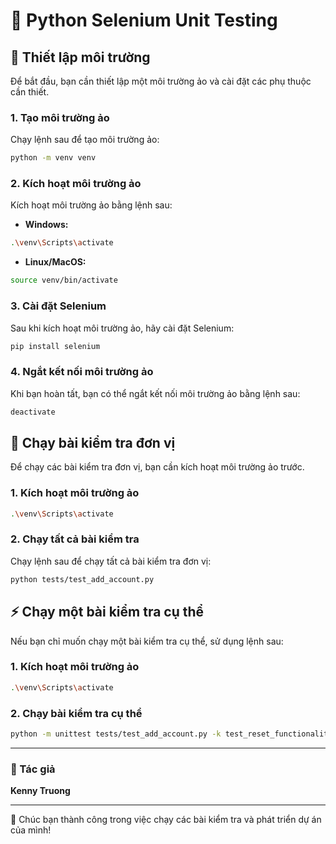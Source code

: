 
# 🐍 Python Selenium Unit Testing

## 🔧 Thiết lập môi trường

Để bắt đầu, bạn cần thiết lập một môi trường ảo và cài đặt các phụ thuộc cần thiết.

### 1. Tạo môi trường ảo

Chạy lệnh sau để tạo môi trường ảo:

```bash
python -m venv venv
```

### 2. Kích hoạt môi trường ảo

Kích hoạt môi trường ảo bằng lệnh sau:

- **Windows:**

```bash
.\venv\Scripts\activate 
```

- **Linux/MacOS:**

```bash
source venv/bin/activate
```

### 3. Cài đặt Selenium

Sau khi kích hoạt môi trường ảo, hãy cài đặt Selenium:

```bash
pip install selenium
```

### 4. Ngắt kết nối môi trường ảo

Khi bạn hoàn tất, bạn có thể ngắt kết nối môi trường ảo bằng lệnh sau:

```bash
deactivate
```

## 🧪 Chạy bài kiểm tra đơn vị

Để chạy các bài kiểm tra đơn vị, bạn cần kích hoạt môi trường ảo trước.

### 1. Kích hoạt môi trường ảo

```bash
.\venv\Scripts\activate   
```

### 2. Chạy tất cả bài kiểm tra

Chạy lệnh sau để chạy tất cả bài kiểm tra đơn vị:

```bash
python tests/test_add_account.py
```

## ⚡ Chạy một bài kiểm tra cụ thể

Nếu bạn chỉ muốn chạy một bài kiểm tra cụ thể, sử dụng lệnh sau:

### 1. Kích hoạt môi trường ảo

```bash
.\venv\Scripts\activate   
```

### 2. Chạy bài kiểm tra cụ thể

```bash
python -m unittest tests/test_add_account.py -k test_reset_functionality
```

---

### 👤 Tác giả

**Kenny Truong**

---

🎉 Chúc bạn thành công trong việc chạy các bài kiểm tra và phát triển dự án của mình!

